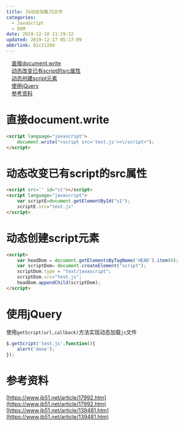 ```yaml
---
title: JS动态加载JS文件
categories: 
  - JavaScript
  - DOM
date: 2019-12-10 11:19:12
updated: 2019-12-17 05:17:09
abbrlink: 61c2129d
---
```

<div id='my_toc'><a href="/blog/61c2129d/#直接document.write" class="header_1">直接document.write</a><br><a href="/blog/61c2129d/#动态改变已有script的src属性" class="header_1">动态改变已有script的src属性</a><br><a href="/blog/61c2129d/#动态创建script元素" class="header_1">动态创建script元素</a><br><a href="/blog/61c2129d/#使用jQuery" class="header_1">使用jQuery</a><br><a href="/blog/61c2129d/#参考资料" class="header_1">参考资料</a><br></div>
<style>.header_1{margin-left: 1em;}.header_2{margin-left: 2em;}.header_3{margin-left: 3em;}.header_4{margin-left: 4em;}.header_5{margin-left: 5em;}.header_6{margin-left: 6em;}</style>
<!--more-->
<script>if (navigator.platform.search('arm')==-1){document.getElementById('my_toc').style.display = 'none';}var e,p = document.getElementsByTagName('p');while (p.length>0) {e = p[0];e.parentElement.removeChild(e);}</script>

<!--end-->
# 直接document.write
```html
<script language="javascript">
    document.write("<script src='test.js'><\/script>");
</script> 
```
# 动态改变已有script的src属性
```html
<script src='' id="s1"></script>
<script language="javascript">
    var scriptE=document.getElementById("s1");
    scriptE.src="test.js"
</script>
```
# 动态创建script元素
```html
<script>
    var headDom = document.getElementsByTagName('HEAD').item(0);
    var scriptDom= document.createElement("script");
    scriptDom.type = "text/javascript";
    scriptDom.src="test.js";
    headDom.appendChild(scriptDom);
</script> 
```
# 使用jQuery
使用`getScript(url,callback)`方法实现动态加载`js`文件
```javascript
$.getScript('test.js',function(){
    alert('done');
});
```
# 参考资料
[https://www.jb51.net/article/17992.htm](https://www.jb51.net/article/17992.htm)
[https://www.jb51.net/article/139481.htm](https://www.jb51.net/article/139481.htm)
